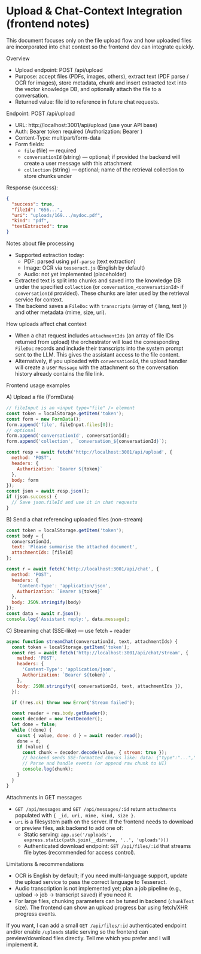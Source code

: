 # Upload & Chat-Context Integration (frontend notes)

This document focuses only on the file upload flow and how uploaded files are incorporated into chat context so the frontend dev can integrate quickly.

Overview
- Upload endpoint: POST /api/upload
- Purpose: accept files (PDFs, images, others), extract text (PDF parse / OCR for images), store metadata, chunk and insert extracted text into the vector knowledge DB, and optionally attach the file to a conversation.
- Returned value: file id to reference in future chat requests.

Endpoint: POST /api/upload
- URL: http://localhost:3001/api/upload (use your API base)
- Auth: Bearer token required (Authorization: Bearer <jwt>)
- Content-Type: multipart/form-data
- Form fields:
  - `file` (file) — required
  - `conversationId` (string) — optional; if provided the backend will create a user message with this attachment
  - `collection` (string) — optional; name of the retrieval collection to store chunks under

Response (success):

```json
{
  "success": true,
  "fileId": "656...",
  "uri": "uploads/169.../mydoc.pdf",
  "kind": "pdf",
  "textExtracted": true
}
```

Notes about file processing
- Supported extraction today:
  - PDF: parsed using `pdf-parse` (text extraction)
  - Image: OCR via `tesseract.js` (English by default)
  - Audio: not yet implemented (placeholder)
- Extracted text is split into chunks and saved into the knowledge DB under the specified `collection` (or `conversation_<conversationId>` if `conversationId` provided). These chunks are later used by the retrieval service for context.
- The backend saves a `FileDoc` with `transcripts` (array of { lang, text }) and other metadata (mime, size, uri).

How uploads affect chat context
- When a chat request includes `attachmentIds` (an array of file IDs returned from upload) the orchestrator will load the corresponding `FileDoc` records and include their transcripts into the system prompt sent to the LLM. This gives the assistant access to the file content.
- Alternatively, if you uploaded with `conversationId`, the upload handler will create a user `Message` with the attachment so the conversation history already contains the file link.

Frontend usage examples

A) Upload a file (FormData)

```js
// fileInput is an <input type="file" /> element
const token = localStorage.getItem('token');
const form = new FormData();
form.append('file', fileInput.files[0]);
// optional
form.append('conversationId', conversationId);
form.append('collection', `conversation_${conversationId}`);

const resp = await fetch('http://localhost:3001/api/upload', {
  method: 'POST',
  headers: {
    Authorization: `Bearer ${token}`
  },
  body: form
});
const json = await resp.json();
if (json.success) {
  // Save json.fileId and use it in chat requests
}
```

B) Send a chat referencing uploaded files (non-stream)

```js
const token = localStorage.getItem('token');
const body = {
  conversationId,
  text: 'Please summarise the attached document',
  attachmentIds: [fileId]
};

const r = await fetch('http://localhost:3001/api/chat', {
  method: 'POST',
  headers: {
    'Content-Type': 'application/json',
    Authorization: `Bearer ${token}`
  },
  body: JSON.stringify(body)
});
const data = await r.json();
console.log('Assistant reply:', data.message);
```

C) Streaming chat (SSE-like) — use fetch + reader

```js
async function streamChat(conversationId, text, attachmentIds) {
  const token = localStorage.getItem('token');
  const res = await fetch('http://localhost:3001/api/chat/stream', {
    method: 'POST',
    headers: {
      'Content-Type': 'application/json',
      Authorization: `Bearer ${token}`,
    },
    body: JSON.stringify({ conversationId, text, attachmentIds }),
  });

  if (!res.ok) throw new Error('Stream failed');

  const reader = res.body.getReader();
  const decoder = new TextDecoder();
  let done = false;
  while (!done) {
    const { value, done: d } = await reader.read();
    done = d;
    if (value) {
      const chunk = decoder.decode(value, { stream: true });
      // backend sends SSE-formatted chunks like: data: {"type":"...","data":{...}}\n\n
      // Parse and handle events (or append raw chunk to UI)
      console.log(chunk);
    }
  }
}
```

Attachments in GET messages
- `GET /api/messages` and `GET /api/messages/:id` return `attachments` populated with `{ _id, uri, mime, kind, size }`.
- `uri` is a filesystem path on the server. If the frontend needs to download or preview files, ask backend to add one of:
  - Static serving: `app.use('/uploads', express.static(path.join(__dirname, '..', 'uploads')))`
  - Authenticated download endpoint: `GET /api/files/:id` that streams file bytes (recommended for access control).

Limitations & recommendations
- OCR is English by default; if you need multi-language support, update the upload service to pass the correct language to Tesseract.
- Audio transcription is not implemented yet; plan a job pipeline (e.g., upload -> job -> transcript saved) if you need it.
- For large files, chunking parameters can be tuned in backend (`chunkText` size). The frontend can show an upload progress bar using fetch/XHR progress events.

If you want, I can add a small `GET /api/files/:id` authenticated endpoint and/or enable `/uploads` static serving so the frontend can preview/download files directly. Tell me which you prefer and I will implement it.
